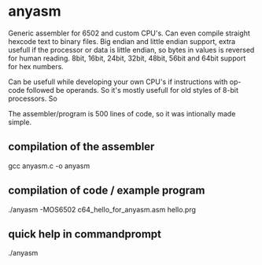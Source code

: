 # anyasm
Generic assembler for 6502 and custom CPU's. Can even compile straight hexcode text to binary files.
Big endian and little endian support, extra usefull if the processor or data is little endian, so bytes in values is reversed for human reading.
8bit, 16bit, 24bit, 32bit, 48bit, 56bit and 64bit support for hex numbers.

Can be usefull while developing your own CPU's if instructions with op-code followed be operands. So it's mostly usefull for old styles of 8-bit processors.
So

The assembler/program is 500 lines of code, so it was intionally made simple.

## compilation of the assembler
gcc anyasm.c -o anyasm

## compilation of code / example program
./anyasm -MOS6502 c64_hello_for_anyasm.asm hello.prg

## quick help in commandprompt
./anyasm

